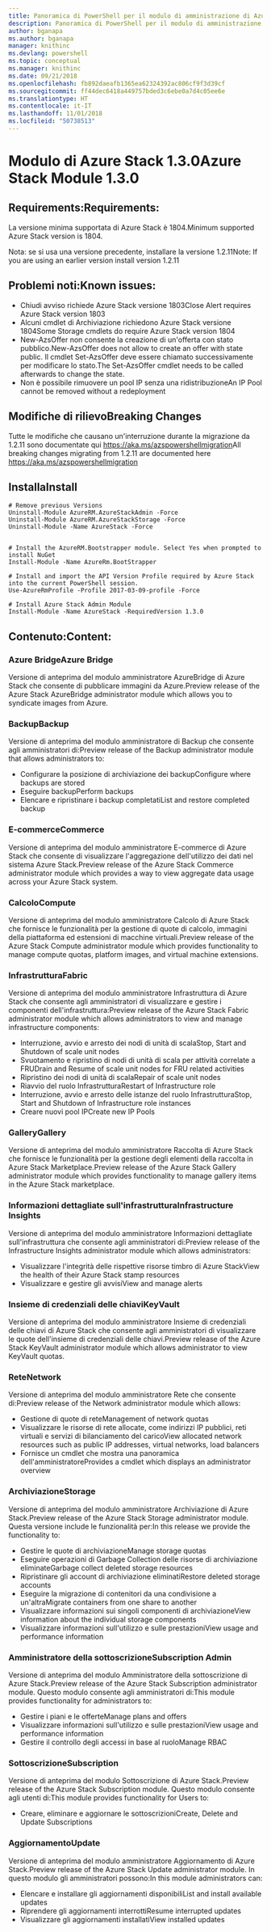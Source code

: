 ```yaml
---
title: Panoramica di PowerShell per il modulo di amministrazione di Azure Stack | Microsoft Docs
description: Panoramica di PowerShell per il modulo di amministrazione di Azure Stack con istruzioni per l'installazione e la configurazione.
author: bganapa
ms.author: bganapa
manager: knithinc
ms.devlang: powershell
ms.topic: conceptual
ms.manager: knithinc
ms.date: 09/21/2018
ms.openlocfilehash: fb892daeafb1365ea62324392ac806cf9f3d39cf
ms.sourcegitcommit: ff44dec6418a449757bded3c6ebe0a7d4c05ee6e
ms.translationtype: HT
ms.contentlocale: it-IT
ms.lasthandoff: 11/01/2018
ms.locfileid: "50738513"
---
```

# <a name="azure-stack-module-130"></a><span data-ttu-id="ba554-103">Modulo di Azure Stack 1.3.0</span><span class="sxs-lookup"><span data-stu-id="ba554-103">Azure Stack Module 1.3.0</span></span>

## <a name="requirements"></a><span data-ttu-id="ba554-104">Requirements:</span><span class="sxs-lookup"><span data-stu-id="ba554-104">Requirements:</span></span>
<span data-ttu-id="ba554-105">La versione minima supportata di Azure Stack è 1804.</span><span class="sxs-lookup"><span data-stu-id="ba554-105">Minimum supported Azure Stack version is 1804.</span></span>

<span data-ttu-id="ba554-106">Nota: se si usa una versione precedente, installare la versione 1.2.11</span><span class="sxs-lookup"><span data-stu-id="ba554-106">Note: If you are using an earlier version install version 1.2.11</span></span>

## <a name="known-issues"></a><span data-ttu-id="ba554-107">Problemi noti:</span><span class="sxs-lookup"><span data-stu-id="ba554-107">Known issues:</span></span>

- <span data-ttu-id="ba554-108">Chiudi avviso richiede Azure Stack versione 1803</span><span class="sxs-lookup"><span data-stu-id="ba554-108">Close Alert requires Azure Stack version 1803</span></span>
- <span data-ttu-id="ba554-109">Alcuni cmdlet di Archiviazione richiedono Azure Stack versione 1804</span><span class="sxs-lookup"><span data-stu-id="ba554-109">Some Storage cmdlets do require Azure Stack version 1804</span></span>
- <span data-ttu-id="ba554-110">New-AzsOffer non consente la creazione di un'offerta con stato pubblico.</span><span class="sxs-lookup"><span data-stu-id="ba554-110">New-AzsOffer does not allow to create an offer with state public.</span></span> <span data-ttu-id="ba554-111">Il cmdlet Set-AzsOffer deve essere chiamato successivamente per modificare lo stato.</span><span class="sxs-lookup"><span data-stu-id="ba554-111">The Set-AzsOffer cmdlet needs to be called afterwards to change the state.</span></span>
- <span data-ttu-id="ba554-112">Non è possibile rimuovere un pool IP senza una ridistribuzione</span><span class="sxs-lookup"><span data-stu-id="ba554-112">An IP Pool cannot be removed without a redeployment</span></span>

## <a name="breaking-changes"></a><span data-ttu-id="ba554-113">Modifiche di rilievo</span><span class="sxs-lookup"><span data-stu-id="ba554-113">Breaking Changes</span></span>
<span data-ttu-id="ba554-114">Tutte le modifiche che causano un'interruzione durante la migrazione da 1.2.11 sono documentate qui https://aka.ms/azspowershellmigration</span><span class="sxs-lookup"><span data-stu-id="ba554-114">All breaking changes migrating from 1.2.11 are documented here https://aka.ms/azspowershellmigration</span></span>

## <a name="install"></a><span data-ttu-id="ba554-115">Installa</span><span class="sxs-lookup"><span data-stu-id="ba554-115">Install</span></span>
```
# Remove previous Versions
Uninstall-Module AzureRM.AzureStackAdmin -Force
Uninstall-Module AzureRM.AzureStackStorage -Force
Uninstall-Module -Name AzureStack -Force 


# Install the AzureRM.Bootstrapper module. Select Yes when prompted to install NuGet
Install-Module -Name AzureRm.BootStrapper

# Install and import the API Version Profile required by Azure Stack into the current PowerShell session.
Use-AzureRmProfile -Profile 2017-03-09-profile -Force

# Install Azure Stack Admin Module
Install-Module -Name AzureStack -RequiredVersion 1.3.0
```
## <a name="content"></a><span data-ttu-id="ba554-116">Contenuto:</span><span class="sxs-lookup"><span data-stu-id="ba554-116">Content:</span></span>
### <a name="azure-bridge"></a><span data-ttu-id="ba554-117">Azure Bridge</span><span class="sxs-lookup"><span data-stu-id="ba554-117">Azure Bridge</span></span>
<span data-ttu-id="ba554-118">Versione di anteprima del modulo amministratore AzureBridge di Azure Stack che consente di pubblicare immagini da Azure.</span><span class="sxs-lookup"><span data-stu-id="ba554-118">Preview release of the Azure Stack AzureBridge administrator module which allows you to syndicate images from Azure.</span></span>

### <a name="backup"></a><span data-ttu-id="ba554-119">Backup</span><span class="sxs-lookup"><span data-stu-id="ba554-119">Backup</span></span>
<span data-ttu-id="ba554-120">Versione di anteprima del modulo amministratore di Backup che consente agli amministratori di:</span><span class="sxs-lookup"><span data-stu-id="ba554-120">Preview release of the Backup administrator module that allows administrators to:</span></span>
- <span data-ttu-id="ba554-121">Configurare la posizione di archiviazione dei backup</span><span class="sxs-lookup"><span data-stu-id="ba554-121">Configure where backups are stored</span></span>
- <span data-ttu-id="ba554-122">Eseguire backup</span><span class="sxs-lookup"><span data-stu-id="ba554-122">Perform backups</span></span>
- <span data-ttu-id="ba554-123">Elencare e ripristinare i backup completati</span><span class="sxs-lookup"><span data-stu-id="ba554-123">List and restore completed backup</span></span>

### <a name="commerce"></a><span data-ttu-id="ba554-124">E-commerce</span><span class="sxs-lookup"><span data-stu-id="ba554-124">Commerce</span></span>
<span data-ttu-id="ba554-125">Versione di anteprima del modulo amministratore E-commerce di Azure Stack che consente di visualizzare l'aggregazione dell'utilizzo dei dati nel sistema Azure Stack.</span><span class="sxs-lookup"><span data-stu-id="ba554-125">Preview release of the Azure Stack Commerce administrator module which provides a way to view aggregate data usage across your Azure Stack system.</span></span>

### <a name="compute"></a><span data-ttu-id="ba554-126">Calcolo</span><span class="sxs-lookup"><span data-stu-id="ba554-126">Compute</span></span>
<span data-ttu-id="ba554-127">Versione di anteprima del modulo amministratore Calcolo di Azure Stack che fornisce le funzionalità per la gestione di quote di calcolo, immagini della piattaforma ed estensioni di macchine virtuali.</span><span class="sxs-lookup"><span data-stu-id="ba554-127">Preview release of the Azure Stack Compute administrator module which provides functionality to manage compute quotas, platform images, and virtual machine extensions.</span></span>

### <a name="fabric"></a><span data-ttu-id="ba554-128">Infrastruttura</span><span class="sxs-lookup"><span data-stu-id="ba554-128">Fabric</span></span>
<span data-ttu-id="ba554-129">Versione di anteprima del modulo amministratore Infrastruttura di Azure Stack che consente agli amministratori di visualizzare e gestire i componenti dell'infrastruttura:</span><span class="sxs-lookup"><span data-stu-id="ba554-129">Preview release of the Azure Stack Fabric administrator module which allows administrators to view and manage infrastructure components:</span></span>
- <span data-ttu-id="ba554-130">Interruzione, avvio e arresto dei nodi di unità di scala</span><span class="sxs-lookup"><span data-stu-id="ba554-130">Stop, Start and Shutdown of scale unit nodes</span></span>
- <span data-ttu-id="ba554-131">Svuotamento e ripristino di nodi di unità di scala per attività correlate a FRU</span><span class="sxs-lookup"><span data-stu-id="ba554-131">Drain and Resume of scale unit nodes for FRU related activities</span></span>
- <span data-ttu-id="ba554-132">Ripristino dei nodi di unità di scala</span><span class="sxs-lookup"><span data-stu-id="ba554-132">Repair of scale unit nodes</span></span>
- <span data-ttu-id="ba554-133">Riavvio del ruolo Infrastruttura</span><span class="sxs-lookup"><span data-stu-id="ba554-133">Restart of Infrastructure role</span></span>
- <span data-ttu-id="ba554-134">Interruzione, avvio e arresto delle istanze del ruolo Infrastruttura</span><span class="sxs-lookup"><span data-stu-id="ba554-134">Stop, Start and Shutdown of Infrastructure role instances</span></span>
- <span data-ttu-id="ba554-135">Creare nuovi pool IP</span><span class="sxs-lookup"><span data-stu-id="ba554-135">Create new IP Pools</span></span>


### <a name="gallery"></a><span data-ttu-id="ba554-136">Gallery</span><span class="sxs-lookup"><span data-stu-id="ba554-136">Gallery</span></span>
<span data-ttu-id="ba554-137">Versione di anteprima del modulo amministratore Raccolta di Azure Stack che fornisce le funzionalità per la gestione degli elementi della raccolta in Azure Stack Marketplace.</span><span class="sxs-lookup"><span data-stu-id="ba554-137">Preview release of the Azure Stack Gallery administrator module which provides functionality to manage gallery items in the Azure Stack marketplace.</span></span>

### <a name="infrastructure-insights"></a><span data-ttu-id="ba554-138">Informazioni dettagliate sull'infrastruttura</span><span class="sxs-lookup"><span data-stu-id="ba554-138">Infrastructure Insights</span></span>
<span data-ttu-id="ba554-139">Versione di anteprima del modulo amministratore Informazioni dettagliate sull'infrastruttura che consente agli amministratori di:</span><span class="sxs-lookup"><span data-stu-id="ba554-139">Preview release of the Infrastructure Insights administrator module which allows administrators:</span></span>
- <span data-ttu-id="ba554-140">Visualizzare l'integrità delle rispettive risorse timbro di Azure Stack</span><span class="sxs-lookup"><span data-stu-id="ba554-140">View the health of their Azure Stack stamp resources</span></span>
- <span data-ttu-id="ba554-141">Visualizzare e gestire gli avvisi</span><span class="sxs-lookup"><span data-stu-id="ba554-141">View and manage alerts</span></span>

### <a name="keyvault"></a><span data-ttu-id="ba554-142">Insieme di credenziali delle chiavi</span><span class="sxs-lookup"><span data-stu-id="ba554-142">KeyVault</span></span>
<span data-ttu-id="ba554-143">Versione di anteprima del modulo amministratore Insieme di credenziali delle chiavi di Azure Stack che consente agli amministratori di visualizzare le quote dell'insieme di credenziali delle chiavi.</span><span class="sxs-lookup"><span data-stu-id="ba554-143">Preview release of the Azure Stack KeyVault administrator module which allows administrator to view KeyVault quotas.</span></span>

### <a name="network"></a><span data-ttu-id="ba554-144">Rete</span><span class="sxs-lookup"><span data-stu-id="ba554-144">Network</span></span>
<span data-ttu-id="ba554-145">Versione di anteprima del modulo amministratore Rete che consente di:</span><span class="sxs-lookup"><span data-stu-id="ba554-145">Preview release of the Network administrator module which allows:</span></span>
- <span data-ttu-id="ba554-146">Gestione di quote di rete</span><span class="sxs-lookup"><span data-stu-id="ba554-146">Management of network quotas</span></span>
- <span data-ttu-id="ba554-147">Visualizzare le risorse di rete allocate, come indirizzi IP pubblici, reti virtuali e servizi di bilanciamento del carico</span><span class="sxs-lookup"><span data-stu-id="ba554-147">View allocated network resources such as public IP addresses, virtual networks, load balancers</span></span>
- <span data-ttu-id="ba554-148">Fornisce un cmdlet che mostra una panoramica dell'amministratore</span><span class="sxs-lookup"><span data-stu-id="ba554-148">Provides a cmdlet which displays an administrator overview</span></span>

### <a name="storage"></a><span data-ttu-id="ba554-149">Archiviazione</span><span class="sxs-lookup"><span data-stu-id="ba554-149">Storage</span></span>
<span data-ttu-id="ba554-150">Versione di anteprima del modulo amministratore Archiviazione di Azure Stack.</span><span class="sxs-lookup"><span data-stu-id="ba554-150">Preview release of the Azure Stack Storage administrator module.</span></span>  <span data-ttu-id="ba554-151">Questa versione include le funzionalità per:</span><span class="sxs-lookup"><span data-stu-id="ba554-151">In this release we provide the functionality to:</span></span>
- <span data-ttu-id="ba554-152">Gestire le quote di archiviazione</span><span class="sxs-lookup"><span data-stu-id="ba554-152">Manage storage quotas</span></span>
- <span data-ttu-id="ba554-153">Eseguire operazioni di Garbage Collection delle risorse di archiviazione eliminate</span><span class="sxs-lookup"><span data-stu-id="ba554-153">Garbage collect deleted storage resources</span></span>
- <span data-ttu-id="ba554-154">Ripristinare gli account di archiviazione eliminati</span><span class="sxs-lookup"><span data-stu-id="ba554-154">Restore deleted storage accounts</span></span>
- <span data-ttu-id="ba554-155">Eseguire la migrazione di contenitori da una condivisione a un'altra</span><span class="sxs-lookup"><span data-stu-id="ba554-155">Migrate containers from one share to another</span></span>
- <span data-ttu-id="ba554-156">Visualizzare informazioni sui singoli componenti di archiviazione</span><span class="sxs-lookup"><span data-stu-id="ba554-156">View information about the individual storage components</span></span>
- <span data-ttu-id="ba554-157">Visualizzare informazioni sull'utilizzo e sulle prestazioni</span><span class="sxs-lookup"><span data-stu-id="ba554-157">View usage and performance information</span></span>

### <a name="subscription-admin"></a><span data-ttu-id="ba554-158">Amministratore della sottoscrizione</span><span class="sxs-lookup"><span data-stu-id="ba554-158">Subscription Admin</span></span>
<span data-ttu-id="ba554-159">Versione di anteprima del modulo Amministratore della sottoscrizione di Azure Stack.</span><span class="sxs-lookup"><span data-stu-id="ba554-159">Preview release of the Azure Stack Subscription administrator module.</span></span>  <span data-ttu-id="ba554-160">Questo modulo consente agli amministratori di:</span><span class="sxs-lookup"><span data-stu-id="ba554-160">This module provides functionality for administrators to:</span></span>
- <span data-ttu-id="ba554-161">Gestire i piani e le offerte</span><span class="sxs-lookup"><span data-stu-id="ba554-161">Manage plans and offers</span></span>
- <span data-ttu-id="ba554-162">Visualizzare informazioni sull'utilizzo e sulle prestazioni</span><span class="sxs-lookup"><span data-stu-id="ba554-162">View usage and performance information</span></span>
- <span data-ttu-id="ba554-163">Gestire il controllo degli accessi in base al ruolo</span><span class="sxs-lookup"><span data-stu-id="ba554-163">Manage RBAC</span></span>

### <a name="subscription"></a><span data-ttu-id="ba554-164">Sottoscrizione</span><span class="sxs-lookup"><span data-stu-id="ba554-164">Subscription</span></span>
<span data-ttu-id="ba554-165">Versione di anteprima del modulo Sottoscrizione di Azure Stack.</span><span class="sxs-lookup"><span data-stu-id="ba554-165">Preview release of the Azure Stack Subscription module.</span></span>  <span data-ttu-id="ba554-166">Questo modulo consente agli utenti di:</span><span class="sxs-lookup"><span data-stu-id="ba554-166">This module provides functionality for Users to:</span></span>
- <span data-ttu-id="ba554-167">Creare, eliminare e aggiornare le sottoscrizioni</span><span class="sxs-lookup"><span data-stu-id="ba554-167">Create, Delete and Update Subscriptions</span></span>

### <a name="update"></a><span data-ttu-id="ba554-168">Aggiornamento</span><span class="sxs-lookup"><span data-stu-id="ba554-168">Update</span></span>
<span data-ttu-id="ba554-169">Versione di anteprima del modulo amministratore Aggiornamento di Azure Stack.</span><span class="sxs-lookup"><span data-stu-id="ba554-169">Preview release of the Azure Stack Update administrator module.</span></span>  <span data-ttu-id="ba554-170">In questo modulo gli amministratori possono:</span><span class="sxs-lookup"><span data-stu-id="ba554-170">In this module administrators can:</span></span>
- <span data-ttu-id="ba554-171">Elencare e installare gli aggiornamenti disponibili</span><span class="sxs-lookup"><span data-stu-id="ba554-171">List and install available updates</span></span>
- <span data-ttu-id="ba554-172">Riprendere gli aggiornamenti interrotti</span><span class="sxs-lookup"><span data-stu-id="ba554-172">Resume interrupted updates</span></span>
- <span data-ttu-id="ba554-173">Visualizzare gli aggiornamenti installati</span><span class="sxs-lookup"><span data-stu-id="ba554-173">View installed updates</span></span>
